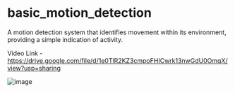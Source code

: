 # basic_motion_detection
A motion detection system that identifies movement within its environment, providing a simple indication of activity. 

Video Link - https://drive.google.com/file/d/1e0TlR2KZ3cmpoFHICwrk13nwGdU0OmqX/view?usp=sharing

![image](https://github.com/Neural-Net-Rahul/basic_motion_detection/assets/146613451/c7638086-d4bf-4659-9bcd-de1027ef8e11)
